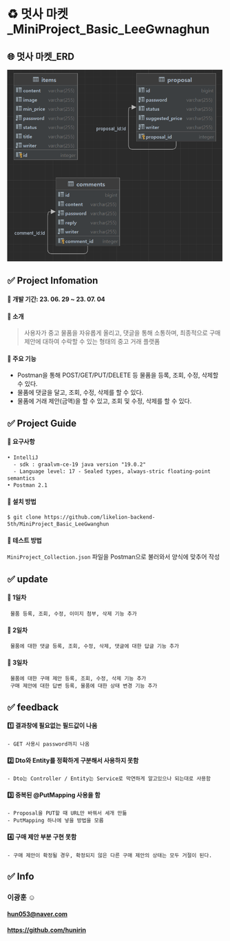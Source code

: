 ♻️ 멋사 마켓_MiniProject_Basic_LeeGwnaghun
=============
🌐 멋사 마켓_ERD
--------------
 <img src="erd.png" width="500">

## ✅ Project Infomation
#### 🔸 개발 기간: 23. 06. 29 ~ 23. 07. 04
#### 🔸 소개
> 사용자가 중고 물품을 자유롭게 올리고, 댓글을 통해 소통하며, 최종적으로 구매 제안에 대하여 수락할 수 있는 형태의 중고 거래 플랫폼
#### 🔸 주요 기능
- Postman을 통해 POST/GET/PUT/DELETE 등 물품을 등록, 조회, 수정, 삭제할 수 있다.
- 물품에 댓글을 달고, 조회, 수정, 삭제를 할 수 있다.
- 물품에 거래 제안(금액)을 할 수 있고, 조회 및 수정, 삭제를 할 수 있다.

## ✅ Project Guide
#### 🔸 요구사항
    • IntelliJ 
      - sdk : graalvm-ce-19 java version "19.0.2"
      - Language level: 17 - Sealed types, always-stric floating-point semantics
    • Postman 2.1
#### 🔸 설치 방법
    $ git clone https://github.com/likelion-backend-5th/MiniProject_Basic_LeeGwanghun
#### 🔸 테스트 방법
```MiniProject_Collection.json``` 파일을 Postman으로 불러와서 양식에 맞추어 작성

## ✅ update
#### 🔸 1일차
     물품 등록, 조회, 수정, 이미지 첨부, 삭제 기능 추가
#### 🔸 2일차
     물품에 대한 댓글 등록, 조회, 수정, 삭제, 댓글에 대한 답글 기능 추가
#### 🔸 3일차
     물품에 대한 구매 제안 등록, 조회, 수정, 삭제 기능 추가
     구매 제안에 대한 답변 등록, 물품에 대한 상태 변경 기능 추가

## ✅ feedback
#### 1️⃣ 결과창에 필요없는 필드값이 나옴
    - GET 사용시 password까지 나옴
#### 2️⃣ Dto와 Entity를 정확하게 구분해서 사용하지 못함
    - Dto는 Controller / Entity는 Service로 막연하게 알고있으나 되는대로 사용함
#### 3️⃣ 중복된 @PutMapping 사용을 함
    - Proposal을 PUT할 때 URL만 바꿔서 세개 만듦
    - PutMapping 하나에 넣을 방법을 모름
#### 4️⃣ 구매 제안 부분 구현 못함
    - 구매 제안이 확정될 경우, 확정되지 않은 다른 구매 제안의 상태는 모두 거절이 된다.

## ✅ Info
### 이광훈 ☺️
#### hun053@naver.com
#### https://github.com/hunirin

